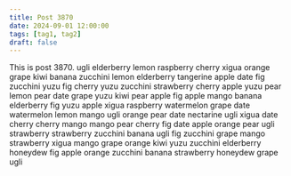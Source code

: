 ```yaml
---
title: Post 3870
date: 2024-09-01 12:00:00
tags: [tag1, tag2]
draft: false
---
```

This is post 3870.
ugli
elderberry
lemon
raspberry
cherry
xigua
orange
grape
kiwi
banana
zucchini
lemon
elderberry
tangerine
apple
date
fig
zucchini
yuzu
fig
cherry
yuzu
zucchini
strawberry
cherry
apple
yuzu
pear
lemon
pear
date
grape
yuzu
kiwi
pear
apple
fig
apple
mango
banana
elderberry
fig
yuzu
apple
xigua
raspberry
watermelon
grape
date
watermelon
lemon
mango
ugli
orange
pear
date
nectarine
ugli
xigua
date
cherry
cherry
mango
mango
pear
cherry
fig
date
apple
orange
pear
ugli
strawberry
strawberry
zucchini
banana
ugli
fig
zucchini
grape
mango
strawberry
xigua
mango
grape
orange
kiwi
yuzu
zucchini
elderberry
honeydew
fig
apple
orange
zucchini
banana
strawberry
honeydew
grape
ugli
